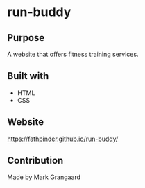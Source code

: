 # run-buddy

## Purpose
A website that offers fitness training services.

## Built with 
* HTML
* CSS

## Website
https://fathpinder.github.io/run-buddy/

## Contribution
Made by Mark Grangaard
